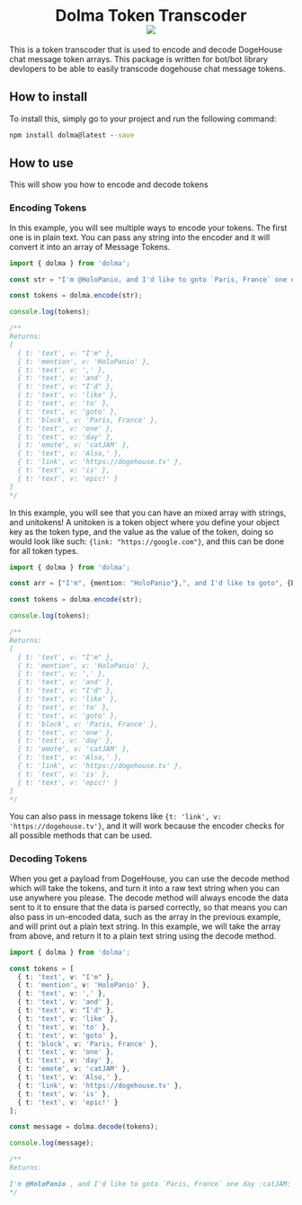 <h1 align=center>
Dolma Token Transcoder<br>
<a href="https://www.npmjs.com/package/@dogehouse/dolma"><img src="https://img.shields.io/npm/v/@dogehouse/dolma?style=for-the-badge"></a>
</h1>
This is a token transcoder that is used to encode and decode DogeHouse chat message token arrays.  This package is written for bot/bot library devlopers to be able to easily transcode dogehouse chat message tokens.  

## How to install
To install this, simply go to your project and run the following command:
```cmd
npm install dolma@latest --save
```

## How to use
This will show you how to encode and decode tokens

### Encoding Tokens
In this example, you will see multiple ways to encode your tokens.  The first one is in plain text.  You can pass any string into the encoder and it will convert it into an array of Message Tokens.

```ts
import { dolma } from 'dolma';

const str = "I'm @HoloPanio, and I'd like to goto `Paris, France` one day :catJAM: Also, https://dogehouse.tv is epic!";

const tokens = dolma.encode(str);

console.log(tokens);

/**
Returns: 
[
  { t: 'text', v: "I'm" },
  { t: 'mention', v: 'HoloPanio' },
  { t: 'text', v: ',' },
  { t: 'text', v: 'and' },
  { t: 'text', v: "I'd" },
  { t: 'text', v: 'like' },
  { t: 'text', v: 'to' },
  { t: 'text', v: 'goto' },
  { t: 'block', v: 'Paris, France' },
  { t: 'text', v: 'one' },
  { t: 'text', v: 'day' },
  { t: 'emote', v: 'catJAM' },
  { t: 'text', v: 'Also,' },
  { t: 'link', v: 'https://dogehouse.tv' },
  { t: 'text', v: 'is' },
  { t: 'text', v: 'epic!' }
]
*/
```

In this example, you will see that you can have an mixed array with strings, and unitokens!  A unitoken is a token object where you define your object key as the token type, and the value as the value of the token, doing so would look like such: `{link: "https://google.com"}`, and this can be done for all token types.

```ts
import { dolma } from 'dolma';

const arr = ["I'm", {mention: "HoloPanio"},", and I'd like to goto", {block: "Paris, France"},"one day", {emote: "catJAM"}, "Also",{link: 'https://dogehouse.tv'}, "is epic!"];

const tokens = dolma.encode(str);

console.log(tokens);

/**
Returns: 
[
  { t: 'text', v: "I'm" },
  { t: 'mention', v: 'HoloPanio' },
  { t: 'text', v: ',' },
  { t: 'text', v: 'and' },
  { t: 'text', v: "I'd" },
  { t: 'text', v: 'like' },
  { t: 'text', v: 'to' },
  { t: 'text', v: 'goto' },
  { t: 'block', v: 'Paris, France' },
  { t: 'text', v: 'one' },
  { t: 'text', v: 'day' },
  { t: 'emote', v: 'catJAM' },
  { t: 'text', v: 'Also,' },
  { t: 'link', v: 'https://dogehouse.tv' },
  { t: 'text', v: 'is' },
  { t: 'text', v: 'epic!' }
]
*/
```
You can also pass in message tokens like `{t: 'link', v: 'https://dogehouse.tv'}`, and it will work because the encoder checks for all possible methods that can be used.


### Decoding Tokens
When you get a payload from DogeHouse, you can use the decode method which will take the tokens, and turn it into a raw text string when you can use anywhere you please.  The decode method will always encode the data sent to it to ensure that the data is parsed correctly, so that means you can also pass in un-encoded data, such as the array in the previous example, and will print out a plain text string.  In this example, we will take the array from above, and return it to a plain text string using the decode method.

```ts
import { dolma } from 'dolma';

const tokens = [
  { t: 'text', v: "I'm" },
  { t: 'mention', v: 'HoloPanio' },
  { t: 'text', v: ',' },
  { t: 'text', v: 'and' },
  { t: 'text', v: "I'd" },
  { t: 'text', v: 'like' },
  { t: 'text', v: 'to' },
  { t: 'text', v: 'goto' },
  { t: 'block', v: 'Paris, France' },
  { t: 'text', v: 'one' },
  { t: 'text', v: 'day' },
  { t: 'emote', v: 'catJAM' },
  { t: 'text', v: 'Also,' },
  { t: 'link', v: 'https://dogehouse.tv' },
  { t: 'text', v: 'is' },
  { t: 'text', v: 'epic!' }
];

const message = dolma.decode(tokens);

console.log(message);

/**
Returns: 

I'm @HoloPanio , and I'd like to goto `Paris, France` one day :catJAM: Also, https://google.com is epic!
*/
```
